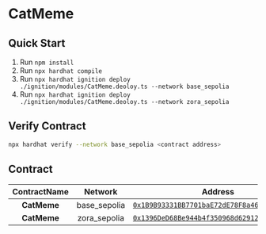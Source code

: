 # CatMeme

## Quick Start

1. Run `npm install`
2. Run `npx hardhat compile`
3. Run `npx hardhat ignition deploy ./ignition/modules/CatMeme.deoloy.ts --network base_sepolia`
4. Run `npx hardhat ignition deploy ./ignition/modules/CatMeme.deoloy.ts --network zora_sepolia`

## Verify Contract

```bash
npx hardhat verify --network base_sepolia <contract address>
```

## Contract

| ContractName | Network | Address |
| :----------: | :-----: | :-----: |
| **CatMeme** | base_sepolia | [`0x1B9B93331BB7701baE72dE78F8a4647c06f8bAE7`](https://sepolia.basescan.org/address/0x1B9B93331BB7701baE72dE78F8a4647c06f8bAE7) |
| **CatMeme** | zora_sepolia | [`0x1396DeD68Be944b4f350968d62912babEDD8b245`](https://999999999.testnet.routescan.io/token/0x1396DeD68Be944b4f350968d62912babEDD8b245) |
